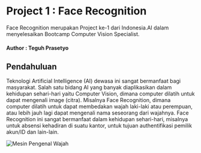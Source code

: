# Project 1 : Face Recognition
Face Recognition merupakan Project ke-1 dari Indonesia.AI dalam menyelesaikan Bootcamp Computer Vision Specialist.

#### Author : Teguh Prasetyo

## Pendahuluan
Teknologi Artificial Intelligence (AI) dewasa ini sangat bermanfaat bagi masyarakat. Salah satu bidang AI yang banyak diaplikasikan dalam kehidupan sehari-hari yaitu Computer Vision, dimana computer dilatih untuk dapat mengenali image (citra). Misalnya Face Recognition, dimana computer dilatih untuk dapat membedakan wajah laki-laki atau perempuan, atau lebih jauh lagi dapat mengenali nama seseorang dari wajahnya. Face Recognition ini sangat bermanfaat dalam kehidupan sehari-hari, misalnya untuk absensi kehadiran di suatu kantor, untuk tujuan authentifikasi pemilik akun/ID dan lain-lain.

![Mesin Pengenal Wajah](asset/mesin-pengenalan-wajah.jpg)




